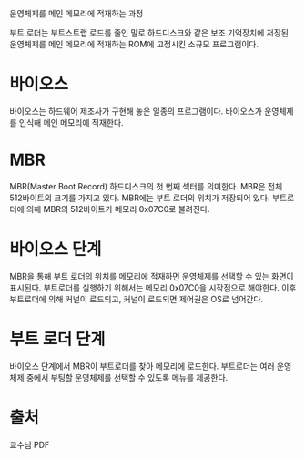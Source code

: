 운영체제를 메인 메모리에 적재하는 과정

부트 로더는 부트스트랩 로드를 줄인 말로 하드디스크와 같은 보조 기억장치에 저장된 운영체제를 메인 메모리에 적재하는 ROM에 고정시킨 소규모 프로그램이다.

# 바이오스
바이오스는 하드웨어 제조사가 구현해 놓은 일종의 프로그램이다.
바이오스가 운영체제를 인식해 메인 메모리에 적재한다.

# MBR
MBR(Master Boot Record)
하드디스크의 첫 번째 섹터를 의미한다.
MBR은 전체 512바이트의 크기를 가지고 있다.
MBR에는 부트 로더의 위치가 저장되어 있다.
부트로더에 의해 MBR의 512바이트가 메모리 0x07C0로 불려진다.

# 바이오스 단계
MBR을 통해 부트 로더의 위치를 메모리에 적재하면 운영체제를 선택할 수 있는 화면이 표시된다.
부트로더를 실행하기 위해서는 메모리 0x07C0을 시작점으로 해야한다.
이후 부트로더에 의해 커널이 로드되고, 커널이 로드되면 제어권은 OS로 넘어간다.

# 부트 로더 단계
바이오스 단계에서 MBR이 부트로더를 찾아 메모리에 로드한다.
부트로더는 여러 운영체제 중에서 부팅할 운영체제를 선택할 수 있도록 메뉴를 제공한다.


# 출처
교수님 PDF
